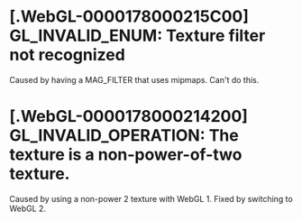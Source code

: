 # [.WebGL-0000178000215C00] GL_INVALID_ENUM: Texture filter not recognized

Caused by having a MAG_FILTER that uses mipmaps.  Can't do this.

# [.WebGL-0000178000214200] GL_INVALID_OPERATION: The texture is a non-power-of-two texture.

Caused by using a non-power 2 texture with WebGL 1.  Fixed by switching to WebGL 2.